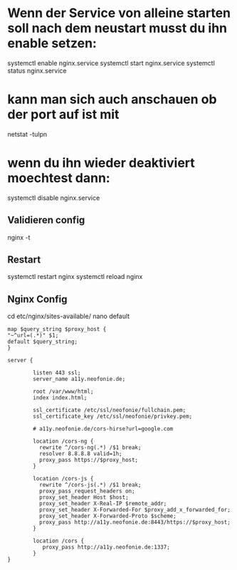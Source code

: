 # Wenn der Service von alleine starten soll nach dem neustart musst du ihn enable setzen:

systemctl enable nginx.service
systemctl start nginx.service
systemctl status nginx.service

# kann man sich auch anschauen ob der port auf ist mit

netstat -tulpn

# wenn du ihn wieder deaktiviert moechtest dann:

systemctl disable nginx.service

## Validieren config
nginx -t

## Restart
systemctl restart nginx
systemctl reload nginx

## Nginx Config
cd etc/nginx/sites-available/
nano default

```
map $query_string $proxy_host {
"~^url=(.*)" $1;
default $query_string;
}

server {

        listen 443 ssl;
        server_name a11y.neofonie.de;

        root /var/www/html;
        index index.html;

        ssl_certificate /etc/ssl/neofonie/fullchain.pem;
        ssl_certificate_key /etc/ssl/neofonie/privkey.pem;

        # a11y.neofonie.de/cors-hirse?url=google.com

        location /cors-ng {
          rewrite ^/cors-ng(.*) /$1 break;
          resolver 8.8.8.8 valid=1h;
          proxy_pass https://$proxy_host;
        }

        location /cors-js {
          rewrite ^/cors-js(.*) /$1 break;
          proxy_pass_request_headers on;
          proxy_set_header Host $host;
          proxy_set_header X-Real-IP $remote_addr;
          proxy_set_header X-Forwarded-For $proxy_add_x_forwarded_for;
          proxy_set_header X-Forwarded-Proto $scheme;
          proxy_pass http://a11y.neofonie.de:8443/https://$proxy_host;
        }

        location /cors {
           proxy_pass http://a11y.neofonie.de:1337;
        }
}
```
